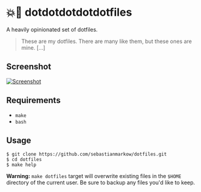 # 💥🔫 dotdotdotdotdotfiles

A heavily opinionated set of dotfiles.

> These are my dotfiles. There are many like them, but these ones are mine. [...]

## Screenshot

[![Screenshot](https://s31.postimg.org/55rprcrgb/Bildschirmfoto_2016_07_08_um_11_29_26.png)](https://s31.postimg.org/55rprcrgb/Bildschirmfoto_2016_07_08_um_11_29_26.png)


## Requirements

* `make`
* `bash`

## Usage

    $ git clone https://github.com/sebastianmarkow/dotfiles.git
    $ cd dotfiles
    $ make help

__Warning:__ `make dotfiles` target will overwrite existing files in the `$HOME`
directory of the current user. Be sure to backup any files you'd like to keep.
